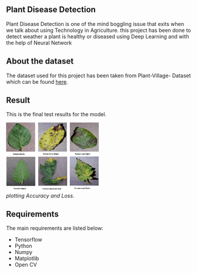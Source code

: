 ## Plant Disease Detection
Plant Disease Detection is one of the mind boggling issue that exits when we talk about using Technology in Agriculture.
this project has been done to detect weather a plant is healthy or diseased using Deep Learning and with the help of Neural Network

## About the dataset
The dataset used for this project has been taken from Plant-Village- Dataset which can be found [here](https://github.com/spMohanty/PlantVillage-Dataset/tree/master/raw/color/).

## Result
This is the final test results for the model.

<p>
	<img src="assets/example.png" alt="photo not available" width="50%" height="50%">
	<br>
	<em>plotting Accuracy and Loss.</em>
</p>

## Requirements
The main requirements are listed below:

* Tensorflow
* Python
* Numpy
* Matplotlib
* Open CV
